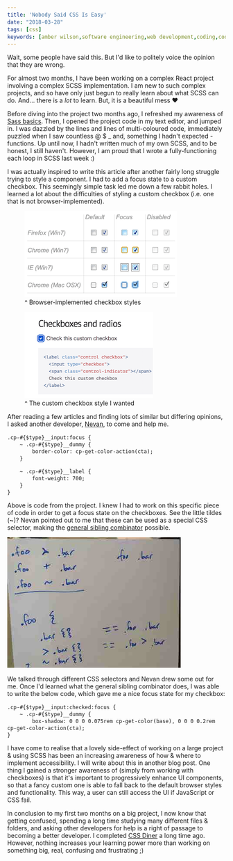 ```yaml
---
title: 'Nobody Said CSS Is Easy'
date: "2018-03-28"
tags: [css]
keywords: [amber wilson,software engineering,web development,coding,code examples,sass,styling]
---
```


Wait, some people have said this. But I'd like to politely voice the opinion that they are wrong.

For almost two months, I have been working on a complex React project involving a complex SCSS implementation. I am new to such complex projects, and so have only just begun to really learn about what SCSS can do. And... there is a _lot_ to learn. But, it is a beautiful mess ❤️

Before diving into the project two months ago, I refreshed my awareness of [Sass basics](https://sass-lang.com/guide). Then, I opened the project code in my text editor, and jumped in. I was dazzled by the lines and lines of multi-coloured code, immediately puzzled when I saw countless @ $ _ and, something I hadn't expected - functions. Up until now, I hadn't written much of my own SCSS, and to be honest, I still haven't. However, I am proud that I wrote a fully-functioning each loop in SCSS last week :)

I was actually inspired to write this article after another fairly long struggle trying to style a component. I had to add a focus state to a custom checkbox. This seemingly simple task led me down a few rabbit holes. I learned a lot about the difficulties of styling a custom checkbox (i.e. one that is not browser-implemented).

<figure class="figure__border">
<a href="https://developer.mozilla.org/en-US/docs/Learn/HTML/Forms/The_native_form_widgets"><img src="img/browser-checkbox.png" alt="Browser-implemented checkbox styles"></a>
<figcaption>^ Browser-implemented checkbox styles</figcaption>
</figure>

<figure class="figure__border">
<a href="http://wtfforms.com/"><img src="img/custom-checkbox.png" alt="Custom checkbox style"></a>
<figcaption>^ The custom checkbox style I wanted</figcaption>
</figure>

After reading a few articles and finding lots of similar but differing opinions, I asked another developer, [Nevan](http://nevanscott.com/), to come and help me.

```
.cp-#{$type}__input:focus {
    ~ .cp-#{$type}__dummy {
        border-color: cp-get-color-action(cta);
    }
```
```
    ~ .cp-#{$type}__label {
        font-weight: 700;
    }
}
```

Above is code from the project. I knew I had to work on this specific piece of code in order to get a focus state on the checkboxes. See the little tildes (**~**)? Nevan pointed out to me that these can be used as a special CSS selector, making the [general sibling combinator](https://developer.mozilla.org/en-US/docs/Web/CSS/General_sibling_selectors) possible.

![CSS lesson from a developer at my workplace](img/csslesson.jpg)

We talked through different CSS selectors and Nevan drew some out for me. Once I'd learned what the general sibling combinator does, I was able to write the below code, which gave me a nice focus state for my checkbox:

```
.cp-#{$type}__input:checked:focus {
    ~ .cp-#{$type}__dummy {
        box-shadow: 0 0 0 0.075rem cp-get-color(base), 0 0 0 0.2rem cp-get-color-action(cta);
}  
```

I have come to realise that a lovely side-effect of working on a large project & using SCSS has been an increasing awareness of how & where to implement accessibility. I will write about this in another blog post. One thing I gained a stronger awareness of (simply from working with checkboxes) is that it's important to progressively enhance UI components, so that a fancy custom one is able to fall back to the default browser styles and functionality. This way, a user can still access the UI if JavaScript or CSS fail.

In conclusion to my first two months on a big project, I now know that getting confused, spending a long time studying many different files & folders, and asking other developers for help is a right of passage to becoming a better developer. I completed [CSS Diner](https://flukeout.github.io/) a long time ago. However, nothing increases your learning power more than working on something big, real, confusing and frustrating ;)